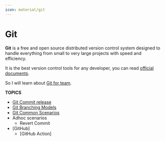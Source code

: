 ```yaml
---
icon: material/git
---
```


# Git

**Git** is a free and open source distributed version control system designed to handle
everything from small to very large projects with speed and efficiency.

It is the best version control tools for any developer, you can read [official
documents](https://git-scm.com/).

So I will learn about [Git for team](https://gitforteams.com/).

**TOPICS**

- [Git Commit release](git-commit-release.md)
- [Git Branching Models](git-branching-models.md)
- [Git Common Scenarios](git-common-scenarios.md)
- Adhoc scenarios
  - Revert Commit
- [GitHub]
  - [GitHub Action]
